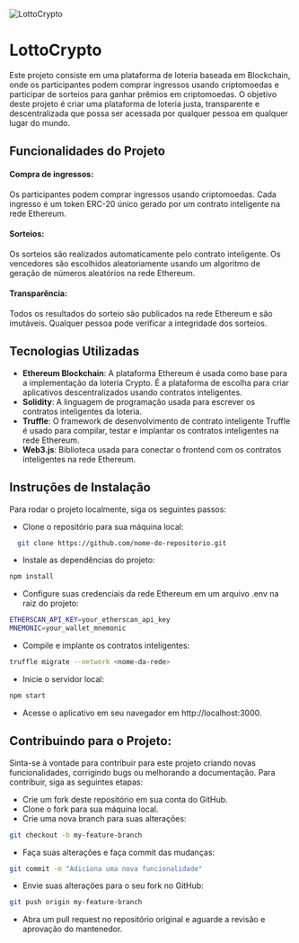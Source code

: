 ![LottoCrypto](https://i.ibb.co/x5smjPp/Screenshot-8.png)

# LottoCrypto
Este projeto consiste em uma plataforma de loteria baseada em Blockchain, onde os participantes podem comprar ingressos usando criptomoedas e participar de sorteios para ganhar prêmios em criptomoedas. O objetivo deste projeto é criar uma plataforma de loteria justa, transparente e descentralizada que possa ser acessada por qualquer pessoa em qualquer lugar do mundo.
## Funcionalidades do Projeto

#### Compra de ingressos:
 Os participantes podem comprar ingressos usando criptomoedas. Cada ingresso é um token ERC-20 único gerado por um contrato inteligente na rede Ethereum.
#### Sorteios: 
Os sorteios são realizados automaticamente pelo contrato inteligente. Os vencedores são escolhidos aleatoriamente usando um algoritmo de geração de números aleatórios na rede Ethereum.
#### Transparência: 
Todos os resultados do sorteio são publicados na rede Ethereum e são imutáveis. Qualquer pessoa pode verificar a integridade dos sorteios. 
## Tecnologias Utilizadas

- **Ethereum Blockchain**: A plataforma Ethereum é usada como base para a implementação da loteria Crypto. É a plataforma de escolha para criar aplicativos descentralizados usando contratos inteligentes.
- **Solidity**: A linguagem de programação usada para escrever os contratos inteligentes da loteria.
- **Truffle**: O framework de desenvolvimento de contrato inteligente Truffle é usado para compilar, testar e implantar os contratos inteligentes na rede Ethereum.
- **Web3.js**: Biblioteca usada para conectar o frontend com os contratos inteligentes na rede Ethereum.
## Instruções de Instalação

Para rodar o projeto localmente, siga os seguintes passos:

- Clone o repositório para sua máquina local:

```bash
  git clone https://github.com/nome-do-repositorio.git
```
    
- Instale as dependências do projeto:
```bash
npm install
```
- Configure suas credenciais da rede Ethereum em um arquivo .env na raiz do projeto:
```bash
ETHERSCAN_API_KEY=your_etherscan_api_key
MNEMONIC=your_wallet_mnemonic
```
- Compile e implante os contratos inteligentes:
```bash
truffle migrate --network <nome-da-rede>
```
- Inicie o servidor local:
```bash
npm start
```
- Acesse o aplicativo em seu navegador em http://localhost:3000.

## Contribuindo para o Projeto:

Sinta-se à vontade para contribuir para este projeto criando novas funcionalidades, corrigindo bugs ou melhorando a documentação. Para contribuir, siga as seguintes etapas:

- Crie um fork deste repositório em sua conta do GitHub.
- Clone o fork para sua máquina local.
- Crie uma nova branch para suas alterações:
```bash
git checkout -b my-feature-branch
```
- Faça suas alterações e faça commit das mudanças:
```bash
git commit -m "Adiciona uma nova funcionalidade"
```
- Envie suas alterações para o seu fork no GitHub:
```bash
git push origin my-feature-branch
```
- Abra um pull request no repositório original e aguarde a revisão e aprovação do mantenedor.
